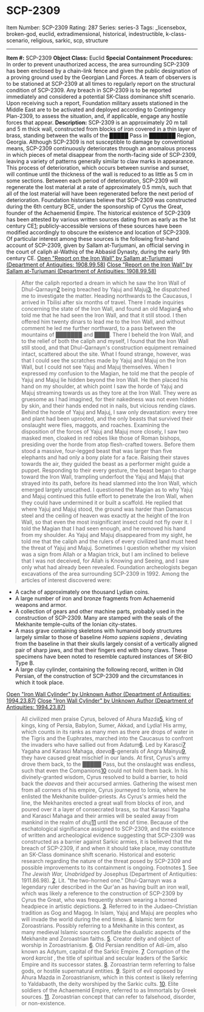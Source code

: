 # SCP-2309
Item Number: SCP-2309
Rating: 287
Series: series-3
Tags: _licensebox, broken-god, euclid, extradimensional, historical, indestructible, k-class-scenario, religious, sarkic, scp, structure

---

**Item #:** SCP-2309
**Object Class:** Euclid
**Special Containment Procedures:** In order to prevent unauthorized access, the area surrounding SCP-2309 has been enclosed by a chain-link fence and given the public designation of a proving ground used by the Georgian Land Forces. A team of observers is to be stationed at SCP-2309 at all times to regularly report on the structural condition of SCP-2309. Any breach in SCP-2309 is to be reported immediately and considered a potential SK-Class dominance shift scenario. Upon receiving such a report, Foundation military assets stationed in the Middle East are to be activated and deployed according to Contingency Plan-2309, to assess the situation, and, if applicable, engage any hostile forces that appear.
**Description:** SCP-2309 is an approximately 20 m tall and 5 m thick wall, constructed from blocks of iron covered in a thin layer of brass, standing between the walls of the █████ Pass in ███████ Region, Georgia. Although SCP-2309 is not susceptible to damage by conventional means, SCP-2309 continuously deteriorates through an anomalous process in which pieces of metal disappear from the north-facing side of SCP-2309, leaving a variety of patterns generally similar to claw marks in appearance. This process of deterioration, which occurs between sunrise and sunset, will continue until the thickness of the wall is reduced to as little as 5 cm in some sections. Between each period of deterioration, SCP-2309 will regenerate the lost material at a rate of approximately 0.5 mm/s, such that all of the lost material will have been regenerated before the next period of deterioration.
Foundation historians believe that SCP-2309 was constructed during the 6th century BCE, under the sponsorship of Cyrus the Great, founder of the Achaemenid Empire. The historical existence of SCP-2309 has been attested by various written sources dating from as early as the 1st century CE[1](javascript:;); publicly-accessible versions of these sources have been modified accordingly to obscure the existence and location of SCP-2309. Of particular interest among these sources is the following first-hand account of SCP-2309, given by Sallam at-Turjumani, an official serving in the court of caliph al-Wathiq of the Abbasid Dynasty, during the early 9th century CE.
[Open "Report on the Iron Wall" by Sallam at-Turjumani (Department of Antiquities: 1908.99.58)](javascript:;)
[Close "Report on the Iron Wall" by Sallam at-Turjumani (Department of Antiquities: 1908.99.58)](javascript:;)
> After the caliph reported a dream in which he saw the Iron Wall of Dhul-Qarnayn[2](javascript:;) being breached by Yajuj and Majuj[3](javascript:;), he dispatched me to investigate the matter. Heading northwards to the Caucasus, I arrived in Tbilisi after six months of travel. There I made inquiries concerning the state of the Iron Wall, and found an old Magian[4](javascript:;) who told me that he had seen the Iron Wall, and that it still stood. I then offered him twenty dinars to lead me to the Iron Wall, and without comment he led me further northward, to a pass between the mountains of ███████ and ████. There I beheld the Iron Wall, and to the relief of both the caliph and myself, I found that the Iron Wall still stood, and that Dhul-Qarnayn's construction equipment remained intact, scattered about the site.
> What I found strange, however, was that I could see the scratches made by Yajuj and Majuj on the Iron Wall, but I could not see Yajuj and Majuj themselves. When I expressed my confusion to the Magian, he told me that the people of Yajuj and Majuj lie hidden beyond the Iron Wall. He then placed his hand on my shoulder, at which point I saw the horde of Yajuj and Majuj streaming towards us as they tore at the Iron Wall. They were as gruesome as I had imagined, for their nakedness was not even hidden by skin, and their hands ended not in nails, but vicious rending claws.
> Behind the horde of Yajuj and Majuj, I saw only devastation: every tree and plant had been uprooted, and the only beasts that survived their onslaught were flies, maggots, and roaches. Examining the disposition of the forces of Yajuj and Majuj more closely, I saw two masked men, cloaked in red robes like those of Roman bishops, presiding over the horde from atop flesh-crafted towers. Before them stood a massive, four-legged beast that was larger than five elephants and had only a bony plate for a face. Raising their staves towards the air, they guided the beast as a performer might guide a puppet. Responding to their every gesture, the beast began to charge toward the Iron Wall, trampling underfoot the Yajuj and Majuj that strayed into its path, before its head slammed into the Iron Wall, which emerged largely unscathed.
> I questioned the Magian as to why Yajuj and Majuj continued this futile effort to penetrate the Iron Wall, when they could have undermined it or built a scaffold. He replied that where Yajuj and Majuj stood, the ground was harder than Damascus steel and the ceiling of heaven was exactly at the height of the Iron Wall, so that even the most insignificant insect could not fly over it. I told the Magian that I had seen enough, and he removed his hand from my shoulder. As Yajuj and Majuj disappeared from my sight, he told me that the caliph and the rulers of every civilized land must heed the threat of Yajuj and Majuj. Sometimes I question whether my vision was a sign from Allah or a Magian trick, but I am inclined to believe that I was not deceived, for Allah is Knowing and Seeing, and I saw only what had already been revealed.
Foundation archeologists began excavations of the area surrounding SCP-2309 in 1992. Among the articles of interest discovered were:
  * A cache of approximately one thousand Lydian coins.
  * A large number of iron and bronze fragments from Achaemenid weapons and armor.
  * A collection of gears and other machine parts, probably used in the construction of SCP-2309. Many are stamped with the seals of the Mekhanite temple-cults of the Ionian city-states.
  * A mass grave containing skeletons with humanoid body structures largely similar to those of baseline _Homo sapiens sapiens_ , deviating from the baseline in that their skulls largely consist of a vertically aligned pair of sharp jaws, and that their fingers end with bony claws. These specimens have been noted to resemble captured instances of SK-BIO Type B.
  * A large clay cylinder, containing the following record, written in Old Persian, of the construction of SCP-2309 and the circumstances in which it took place.

[Open "Iron Wall Cylinder" by Unknown Author (Department of Antiquities: 1994.23.87)](javascript:;)
[Close "Iron Wall Cylinder" by Unknown Author (Department of Antiquities: 1994.23.87)](javascript:;)
> All civilized men praise Cyrus, beloved of Ahura Mazda[5](javascript:;), king of kings, king of Persia, Babylon, Sumer, Akkad, and Lydia! His army, which counts in its ranks as many men as there are drops of water in the Tigris and the Euphrates, marched into the Caucasus to confront the invaders who have sallied out from Adatum[6](javascript:;). Led by Karasci[7](javascript:;) Yagaha and Karasci Mahaga, _daeva_[8](javascript:;)-generals of Angra Mainyu[9](javascript:;), they have caused great mischief in our lands. At first, Cyrus's army drove them back, to the █████ Pass, but the onslaught was endless, such that even the Companions[10](javascript:;) could not hold them back. In his divinely-granted wisdom, Cyrus resolved to build a barrier, to hold back the _daevas_ and their accursed armies. Gathering the wisest men from all corners of his empire, Cyrus journeyed to Ionia, where he enlisted the Mekhanite builder-priests. As Cyrus's armies held the line, the Mekhanites erected a great wall from blocks of iron, and poured over it a layer of consecrated brass, so that Karasci Yagaha and Karasci Mahaga and their armies will be sealed away from mankind in the realm of _druj_[11](javascript:;) until the end of time.
Because of the eschatological significance assigned to SCP-2309, and the existence of written and archeological evidence suggesting that SCP-2309 was constructed as a barrier against Sarkic armies, it is believed that the breach of SCP-2309, if and when it should take place, may constitute an SK-Class dominance shift scenario. Historical and esoteric research regarding the nature of the threat posed by SCP-2309 and possible improvements to its containment is ongoing.
Footnotes
[1](javascript:;). See _The Jewish War, Unabridged_ by Josephus (Department of Antiquities: 1911.86.98).
[2](javascript:;). Lit. "the two-horned one." Dhul-Qarnayn was a legendary ruler described in the Qur'an as having built an iron wall, which was likely a reference to the construction of SCP-2309 by Cyrus the Great, who was frequently shown wearing a horned headpiece in artistic depictions.
[3](javascript:;). Referred to in the Judaeo-Christian tradition as Gog and Magog. In Islam, Yajuj and Majuj are peoples who will invade the world during the end times.
[4](javascript:;). Islamic term for Zoroastrians. Possibly referring to a Mekhanite in this context, as many medieval Islamic sources conflate the dualistic aspects of the Mekhanite and Zoroastrian faiths.
[5](javascript:;). Creator deity and object of worship in Zoroastrianism.
[6](javascript:;). Old Persian rendition of Adí-üm, also known as Adytum, capital of the Sarkic Empire.
[7](javascript:;). Corruption of the word _karcist_ , the title of spiritual and secular leaders of the Sarkic Empire and its successor states.
[8](javascript:;). Zoroastrian term referring to false gods, or hostile supernatural entities.
[9](javascript:;). Spirit of evil opposed by Ahura Mazda in Zoroastrianism, which in this context is likely referring to Yaldabaoth, the deity worshiped by the Sarkic cults.
[10](javascript:;). Elite soldiers of the Achaemenid Empire, referred to as Immortals by Greek sources.
[11](javascript:;). Zoroastrian concept that can refer to falsehood, disorder, or non-existence.
